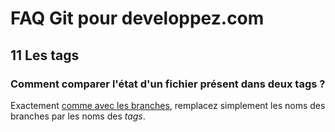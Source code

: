 # FAQ Git pour developpez.com

## 11 Les tags

### Comment comparer l'état d'un fichier présent dans deux tags ?

Exactement [comme avec les branches](section-008/008.q014.md), remplacez simplement les noms des branches par les noms des *tags*.
